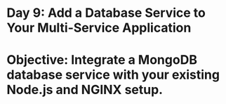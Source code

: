 # Day 9: Add a Database Service to Your Multi-Service Application
# Objective: Integrate a MongoDB database service with your existing Node.js and NGINX setup.